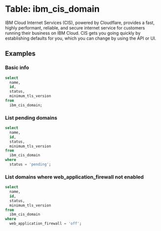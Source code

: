 # Table: ibm_cis_domain

IBM Cloud Internet Services (CIS), powered by Cloudflare, provides a fast, highly performant, reliable, and secure internet service for customers running their business on IBM Cloud.
CIS gets you going quickly by establishing defaults for you, which you can change by using the API or UI.

## Examples

### Basic info

```sql
select
  name,
  id,
  status,
  minimum_tls_version
from
  ibm_cis_domain;
```

### List pending domains

```sql
select
  name,
  id,
  status,
  minimum_tls_version
from
  ibm_cis_domain
where
  status = 'pending';
```

### List domains where web_application_firewall not enabled

```sql
select
  name,
  id,
  status,
  minimum_tls_version
from
  ibm_cis_domain
where
  web_application_firewall = 'off';
```